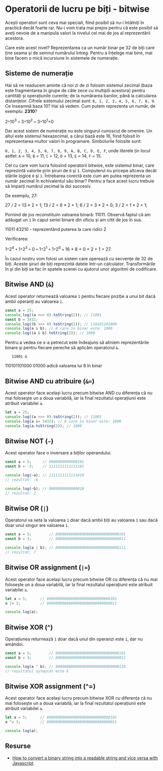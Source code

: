 # Operatorii de lucru pe biți - bitwise

Acești operatori sunt ceva mai speciali, fiind posibil să nu-i întâlniți în practică decât foarte rar. Nu-i vom trata mai prejos pentru că este posibil să aveți nevoie de a manipula valori la nivelul cel mai de jos al reprezentării acestora.

Care este acest nivel? Reprezentarea ca un număr binar pe 32 de biți care ține seama și de semnul numărului întreg. Pentru a înțelege mai bine, mai bine facem o mică incursiune în sistemele de numerație.

## Sisteme de numerație

Hai să ne readucem aminte că noi zi de zi folosim sistemul zecimal (baza este fragmentarea în grupe de câte zece cu multiplii acestora) pentru cantități și operațiunile curente; de la numărarea banilor, până la calcularea distanțelor. Cifrele sistemului zecimal sunt: `0, 1, 2, 3, 4, 5, 6, 7, 8, 9`. Ce înseamnă baza 10? Hai să vedem. Cum putem reprezenta un număr, de exemplu: **2310**?

2`*`10<sup>3</sup> `+` 3`*`10<sup>2</sup> `+` 3`*`10<sup>1</sup>+0

Dar acest sistem de numerație nu este singurul cunoscut de omenire. Un altul este sistemul hexazecimal, a cărui bază este 16, fiind folosit în reprezentarea multor valori în programare. Simbolurile folosite sunt:

`0, 1, 2, 3, 4, 5, 6, 7, 8, 9, A, B, C, D, E, F`, unde literele țin locul astfel: `A` = 10, `B` = 11, `C` = 12, `D` = 13, `E` = 14, `F` = 15.

Cel cu care vom lucra folosind operatorii bitwise, este sistemul binar, care reprezintă valorile prin șiruri de `0` și `1`. Computerul nu pricepe altceva decât stările logice `0` și `1`. Întrebarea corectă este cum am putea reprezenta un număr zecimal în echivalentul său binar? Pentru a face acest lucru trebuie să împarți numărul zecimal la doi succesiv.

De exemplu, 27:

27 / 2 = 13 * 2 + 1;
13 / 2 = 6 * 2  + 1;
6 / 2 = 3 * 2   + 0;
3 / 2 = 1 * 2   + 1;

Pornind de jos reconstituim valoarea binară: 11011. Observă faptul că am adăugat un `1` în capul seriei binare din oficiu și am citit de jos în sus.

11011
43210 - reprezentând puterea la care ridici 2

Verificarea:

1`*`2<sup>4</sup> `+` 1`*`2<sup>3</sup> `+` 0 `+` 1`*`2<sup>1</sup> `+` 1`*`2<sup>0</sup> `=` 16 + 8 + 0 + 2 + 1 = 27.

În cazul nostru vom folosi un sistem care operează cu secvențe de 32 de biți. Aceste șiruri de biți reprezintă datele într-un calculator. Transformările în și din biți se fac în spatele scenei cu ajutorul unor algoritmi de codificare.

## Bitwise AND (`&`)

Acest operator returnează valoarea `1` pentru fiecare poziție a unui bit dacă ambii operanți au valoarea `1`.

```javascript
const a = 25;
console.log((a >>> 0).toString(2)); // 11001
const b = 3432;
console.log((b >>> 0).toString(2)); // 110101101000
console.log(a & b); // 8 care în binar este: 1000
console.log((a & b).toString(2)); // 1000
```

Pentru a vedea ce s-a petrecut este îndeajuns să aliniem reprezentările binare și pentru fiecare pereche să aplicăm operatorul `&`.

       11001 &
110101101000
       01000 adică valoarea lui 8 în binar

## Bitwise AND cu atribuire (`&=`)

Acest operator face același lucru precum bitwise AND cu diferența că nu mai folosește un a doua variabilă, iar la final rezultatul operațiunii este atribuit variabilei `a`.

```javascript
let a = 25;
console.log((a >>> 0).toString(2)); // 11001
console.log(a &= 3432); // 8 care în binar este: 1000
console.log(a.toString(2)); // 1000
```

## Bitwise NOT (`~`)

Acest operator face o inversare a biților operandului.

```javascript
const a = 5;     // 0000000000000101
const b = -3;    // 1111111111111101

console.log(~a); // 1111111111111010
// rezultat: -6

console.log(~b); // 0000000000000010
// rezultat: 2
```

## Bitwise OR (`|`)

Operatorul va seta la valoarea `1` doar dacă ambii biți au valoarea `1` sau dacă doar unul singur are valoarea `1`.

```javascript
const a = 5;        // 00000000000000000000000000000101
const b = 3;        // 00000000000000000000000000000011

console.log(a | b); // 00000000000000000000000000000111
// rezultat: 7
```

## Bitwise OR assignment (`|=`)

Acest operator face același lucru precum bitwise OR cu diferența că nu mai folosește un a doua variabilă, iar la final rezultatul operațiunii este atribuit variabilei `a`.

```javascript
let a = 5;      // 00000000000000000000000000000101
a |= 3;         // 00000000000000000000000000000011

console.log(a);
```

## Bitwise XOR (^)

Operațiunea returnează `1` doar dacă unul din operanzi este `1`, dar nu amândoi.

```javascript
const a = 5;        // 00000000000000000000000000000101
const b = 3;        // 00000000000000000000000000000011

console.log(a ^ b); // 00000000000000000000000000000110
// rezultatul așteptat este 6
```

## Bitwise XOR assignment (^=)

Acest operator face același lucru precum bitwise XOR cu diferența că nu mai folosește un a doua variabilă, iar la final rezultatul operațiunii este atribuit variabilei `a`.

```javascript
let a = 5;      // 00000000000000000000000000000101
a ^= 3;         // 00000000000000000000000000000011

console.log(a);
```

## Resurse

- [How to convert a binary string into a readable string and vice versa with Javascript](https://ourcodeworld.com/articles/read/380/how-to-convert-a-binary-string-into-a-readable-string-and-vice-versa-with-javascript)
